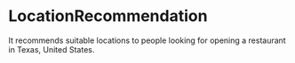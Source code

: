 # LocationRecommendation
It recommends suitable locations to people looking for opening a restaurant in Texas, United States. 

